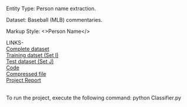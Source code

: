 Entity Type: Person name extraction.

Dataset: Baseball (MLB) commentaries.

Markup Style: <>Person Name</>

LINKS-<br />
[Complete dataset](https://github.com/Karan6Dharni/Data-Science-Project-1/tree/master/Complete%20Dataset) <br />
[Training datset (Set I)](https://github.com/Karan6Dharni/Data-Science-Project-1/tree/master/train_set) <br />
[Test dataset (Set J)](https://github.com/Karan6Dharni/Data-Science-Project-1/tree/master/test_set) <br />
[Code](https://github.com/Karan6Dharni/Data-Science-Project-1) <br />
[Compressed file](https://github.com/Karan6Dharni/Data-Science-Project-1/blob/master/ProjectStage1.zip) <br />
[Project Report](https://github.com/Karan6Dharni/Data-Science-Project-1/blob/master/Project%20Report%20Stage%20I%20.pdf)

<br />
To run the project, execute the following command:  python Classifier.py
